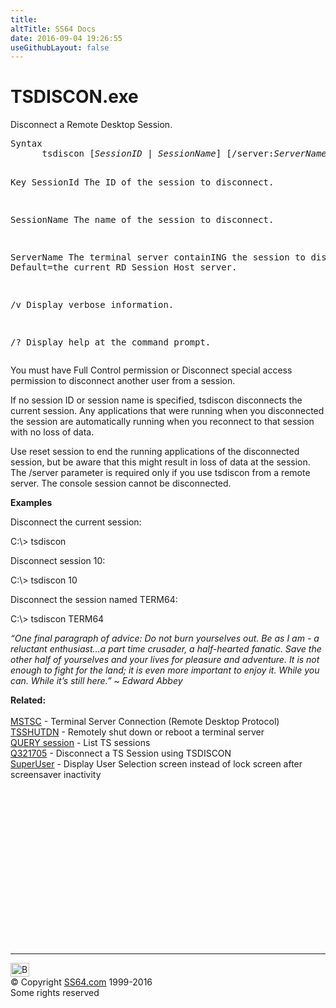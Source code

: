 ```yaml
---
title:
altTitle: SS64 Docs
date: 2016-09-04 19:26:55
useGithubLayout: false
---
```

<!-- #BeginLibraryItem "/Library/head_nt.lbi" --><!-- #EndLibraryItem --><h1>TSDISCON.exe</h1> 
<p>Disconnect a Remote Desktop Session.</p>
<pre>Syntax
      tsdiscon [<i>SessionID</i> | <i>SessionName</i>] [/server:<i>ServerName</i>] [/v]

Key
   SessionId    The ID of the session to disconnect.

   SessionName  The name of the session to disconnect.

   ServerName   The terminal server containING the session to disconnect.
                Default=the current RD Session Host server.

   /v           Display verbose information.

   /?           Display help at the command prompt.</pre>
<p>  You must have Full Control permission or Disconnect special access permission to disconnect another user from a session.</p>
<p> If no session ID or session name is specified, tsdiscon disconnects the current session. Any applications that were running when you disconnected the session are automatically running when you reconnect to that session with no loss of data. </p>
<p>Use reset session to end the running applications of the disconnected session, but be aware that this might result in loss of data at the session. The <span class="code">/server</span> parameter is required only if you use tsdiscon from a remote server. The console session cannot be disconnected.</p>
<p><b>Examples</b></p>
<p>Disconnect the current session:</p>
<p><span class="code">C:\&gt; tsdiscon</span></p>
<p>Disconnect session 10:</p>
<p><span class="code">C:\&gt; tsdiscon 10</span></p>
<p>Disconnect the session named TERM64:</p>
<p><span class="code">C:\&gt; tsdiscon TERM64</span></p>
<p class="quote"><i>“One final paragraph of advice:  Do not burn yourselves out.  Be as I am - a reluctant enthusiast…a part time crusader, a half-hearted fanatic.  Save the other half of yourselves and your lives for pleasure and adventure.  It is not enough to fight for the land; it is even more important to enjoy it.  While you can.  While it’s still here.” ~ Edward Abbey</i> </p>
<p><b>Related:</b><br>
<br>
<a href="mstsc.html">MSTSC</a> - Terminal Server Connection (Remote Desktop Protocol)<br>
<a href="tsshutdn.html">TSSHUTDN</a> - Remotely shut down or reboot a terminal server<br>
<a href="query-session.html">QUERY session</a> - List TS sessions <br>
<a href="https://support.microsoft.com/kb/321705">Q321705</a> - 
Disconnect a TS Session using  TSDISCON
<br>
<a href="http://superuser.com/questions/401283/display-user-selection-screen-tsdiscon-exe-instead-of-lock-screen-after-screen">SuperUser</a> - Display User Selection screen  instead of lock screen after screensaver inactivity
<!-- #BeginLibraryItem "/Library/foot_nt.lbi" --></p><p>
<!-- windows300 -->
<ins class="adsbygoogle" style="display:inline-block;width:300px;height:250px" data-ad-client="ca-pub-6140977852749469" data-ad-slot="7649547908"></ins>
<script>
(adsbygoogle = window.adsbygoogle || []).push({});
</script></p>
<hr>
<div id="bl" class="footer"><a href="tsdiscon.html#"><img src="../images/top.png" width="30" height="22" alt="Back to the Top"></a></div>
<div id="br" class="footer, tagline">© Copyright <a href="http://ss64.com/">SS64.com</a> 1999-2016<br>
Some rights reserved</div><!-- #EndLibraryItem --><p></p>
